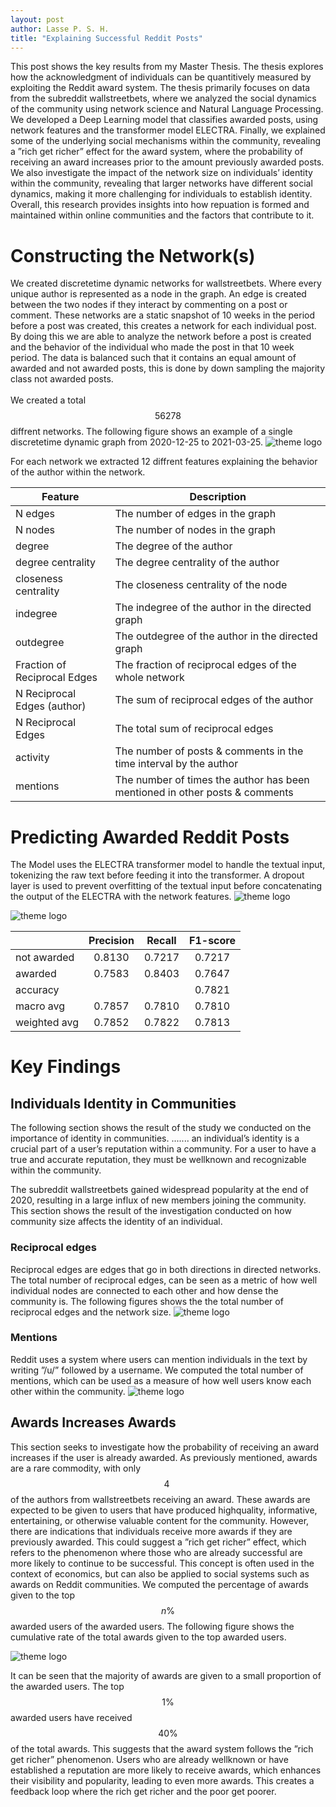 ```yaml
---
layout: post
author: Lasse P. S. H.
title: "Explaining Successful Reddit Posts"
---
```


This post shows the key results from my Master Thesis. The thesis explores how the acknowledgment of individuals can be quantitively measured by exploiting the Reddit award system. 
The thesis primarily focuses on data from the subreddit wallstreetbets, where we analyzed the social dynamics of the community using network science and Natural Language Processing. 
We developed a Deep Learning model that classifies awarded posts, using network features and the transformer model ELECTRA. 
Finally, we explained some of the underlying social mechanisms within the community, revealing a ”rich get richer” effect for the award system, where the probability of receiving an award increases prior to the amount previously awarded posts. 
We also investigate the impact of the network size on individuals’ identity within the community, revealing that larger networks have different social dynamics, making it more challenging for individuals to establish identity. 
Overall, this research provides insights into how repuation is formed and maintained within online communities and the factors that contribute to it.

# Constructing the Network(s)
We created discrete­time dynamic networks for wallstreetbets. Where every unique author is represented as a node in the graph.
An edge is created between the two nodes if they interact by commenting on a post or comment. 
These networks are a static snapshot of 10 weeks in the period before a post was created, this creates a network for each individual post. 
By doing this we are able to analyze the network before a post is created and the behavior of the individual who made the post in that 10­ week period.
The data is balanced such that it contains an equal amount of awarded and not awarded posts, this is done by down sampling the majority class not awarded posts.
<br>
<br>
We created a total $$56278$$ diffrent networks. 
The following figure shows an example of a single discrete­time dynamic graph from 2020-­12-­25 to 2021-­03-­25.
![theme logo](/portfolio/images/master_thesis/frontpage_4.jpg)

For each network we extracted 12 diffrent features explaining the behavior of the author within the network.

| Feature                      | Description                                                                 |
|------------------------------|-----------------------------------------------------------------------------|
| N edges                      | The number of edges in the graph                                            |
| N nodes                      | The number of nodes in the graph                                            |
| degree                       | The degree of the author                                                    |
| degree centrality            | The degree centrality of the author                                         |
| closeness centrality         | The closeness centrality of the node                                        |
| in­degree                     | The in­degree of the author in the directed graph                            |
| out­degree                    | The out­degree of the author in the directed graph                           |
| Fraction of Reciprocal Edges | The fraction of reciprocal edges of the whole network                       |
| N Reciprocal Edges (author)  | The sum of reciprocal edges of the author                                   |
| N Reciprocal Edges           | The total sum of reciprocal edges                                           |
| activity                     | The number of posts & comments in the time interval by the author           |
| mentions                     | The number of times the author has been mentioned in other posts & comments |



# Predicting Awarded Reddit Posts
The Model uses the ELECTRA transformer model to handle the textual input, tokenizing the raw text before feeding it into the transformer. 
A dropout layer is used to prevent overfitting of the textual input before concatenating the output of the ELECTRA with the network features.
![theme logo](/portfolio/images/master_thesis/MasterThesisModel.png)

![theme logo](/portfolio/images/master_thesis/confusion_matrix.png)

|                | Precision | Recall  |   F1-score  |
|----------------|:---------:|:-------:|:-----------:|
| not awarded    |  0.8130   | 0.7217  |   0.7217    |
| awarded        |  0.7583   | 0.8403  |   0.7647    |
| accuracy       |           |         |   0.7821    |
| macro avg      |  0.7857   | 0.7810  |   0.7810    |
| weighted avg   |  0.7852   | 0.7822  |   0.7813    |



# Key Findings


## Individuals Identity in Communities

The following section shows the result of the study we conducted on the importance of identity in communities. ....... an individual’s identity is a crucial part of a user’s reputation within a com­munity. 
For a user to have a true and accurate reputation, they must be well­known and recognizable within the community.

The subreddit wallstreetbets gained widespread popularity at the end of 2020, resulting in a large influx of new members joining the community. 
This section shows the result of the investigation conducted on how community size affects the identity of an individual.

### Reciprocal edges
Reciprocal edges are edges that go in both directions in directed networks. 
The total number of reciprocal edges, can be seen as a metric of how well individual nodes are connected to each other and how dense the community is. 
The following figures shows the the total number of reciprocal edges and the network size.
![theme logo](/portfolio/images/master_thesis/mentions.png)


### Mentions
Reddit uses a system where users can mention individuals in the text by writing ”/u/” followed by a username. We computed the total number of mentions, which can be used as a measure of how well users know each other within the community.
![theme logo](/portfolio/images/master_thesis/reciprocal.png)

## Awards Increases Awards
This section seeks to investigate how the probability of receiving an award increases if the user is already awarded. 
As previously mentioned, awards are a rare commodity, with only $$4\ %$$ of the authors from wallstreetbets receiving an award. 
These awards are expected to be given to users that have produced high­quality, informative, entertaining, or otherwise valuable content for the community. However, there are indications that individuals receive more awards if they are previously awarded. 
This could suggest a ”rich get richer” effect, which refers to the phenomenon where those who are already successful are more likely to continue to be successful. 
This concept is often used in the context of economics, but can also be applied to social systems such as awards on Reddit communities. 
We computed the percentage of awards given to the top $$n\%$$ awarded users of the awarded users. The following figure shows the cumulative rate of the total awards given to the top awarded users.

![theme logo](/portfolio/images/master_thesis/getrich.png)

It can be seen that the majority of awards are given to a small proportion of the awarded users. 
The top $$1\%$$ awarded users have received $$40 \%$$ of the total awards. 
This suggests that the award system follows the ”rich get richer” phenomenon. 
Users who are already well­known or have established a reputation are more likely to receive awards, which enhances their visibility and popularity, leading to even more awards. 
This creates a feedback loop where the rich get richer and the poor get poorer.